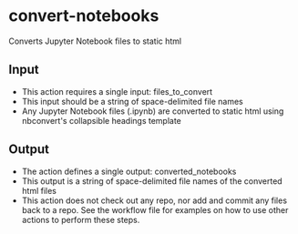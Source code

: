 # convert-notebooks
Converts Jupyter Notebook files to static html

## Input
* This action requires a single input: files_to_convert
* This input should be a string of space-delimited file names
* Any Jupyter Notebook files (.ipynb) are converted to static html using nbconvert's collapsible headings template

## Output
* The action defines a single output: converted_notebooks
* This output is a string of space-delimited file names of the converted html files
* This action does not check out any repo, nor add and commit any files back to a repo. See the workflow file for examples on how to use other actions to perform these steps.
